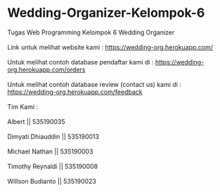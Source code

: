 # Wedding-Organizer-Kelompok-6

Tugas Web Programming Kelompok 6 Wedding Organizer <br></br>
Link untuk melihat website kami : https://wedding-org.herokuapp.com/ <br></br>
Untuk melihat contoh database pendaftar kami di : https://wedding-org.herokuapp.com/orders <br></br>
Untuk melihat contoh database review (contact us) kami di : https://wedding-org.herokuapp.com/feedback <br></br>
Tim Kami : <br></br>
Albert || 535190035 <br></br>
Dimyati Dhiauddin || 535190013 <br></br>
Michael Nathan || 535190003 <br></br>
Timothy Reynaldi || 535190008 <br></br>
Willson Budianto || 535190023
